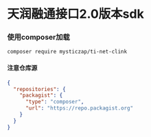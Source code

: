 # 天润融通接口2.0版本sdk
### 使用composer加载
```shell
composer require mysticzap/ti-net-clink
```
#### 注意仓库源
```json
{
  "repositories": {
    "packagist": {
      "type": "composer",
      "url": "https://repo.packagist.org"
    }
  }
}
```